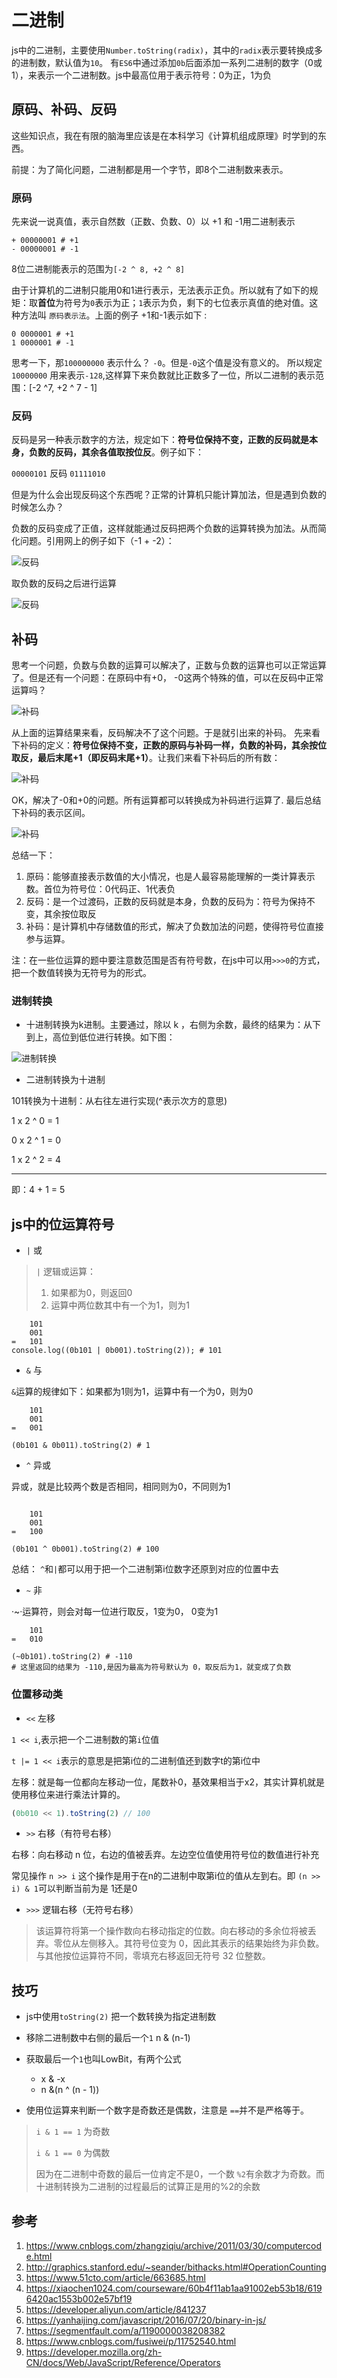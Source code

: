 # 二进制

js中的二进制，主要使用`Number.toString(radix)`，其中的`radix`表示要转换成多的进制数，默认值为`10`。
有`ES6`中通过添加`0b`后面添加一系列二进制的数字（0或1），来表示一个二进制数。js中最高位用于表示符号：0为正，1为负

## 原码、补码、反码

这些知识点，我在有限的脑海里应该是在本科学习《计算机组成原理》时学到的东西。

前提：为了简化问题，二进制都是用一个字节，即8个二进制数来表示。

### 原码

先来说一说真值，表示自然数（正数、负数、0）以 +1 和 -1用二进制表示

```shell
+ 00000001 # +1
- 00000001 # -1
```

8位二进制能表示的范围为`[-2 ^ 8, +2 ^ 8]`

由于计算机的二进制只能用0和1进行表示，无法表示正负。所以就有了如下的规矩：取**首位**为符号为`0`表示为正；`1`表示为负，剩下的七位表示真值的绝对值。这种方法叫 `原码表示法`。上面的例子 +1和-1表示如下 :

```shell
0 0000001 # +1
1 0000001 # -1
```

思考一下，那`100000000` 表示什么？ `-0`。但是`-0`这个值是没有意义的。 所以规定 `10000000` 用来表示`-128`,这样算下来负数就比正数多了一位，所以二进制的表示范围：[-2 ^7, +2 ^ 7 - 1]

### 反码

反码是另一种表示数字的方法，规定如下：**符号位保持不变，正数的反码就是本身，负数的反码，其余各值取按位反**。例子如下：

`00000101` 反码 `01111010`

但是为什么会出现反码这个东西呢？正常的计算机只能计算加法，但是遇到负数的时候怎么办？

负数的反码变成了正值，这样就能通过反码把两个负数的运算转换为加法。从而简化问题。引用网上的例子如下（-1 + -2）：

![反码](./img/rever-1.png)

取负数的反码之后进行运算

![反码](./img/rever-2.png)

## 补码

思考一个问题，负数与负数的运算可以解决了，正数与负数的运算也可以正常运算了。但是还有一个问题：在原码中有+0， -0这两个特殊的值，可以在反码中正常运算吗？

![补码](./img/bu-1.png)

从上面的运算结果来看，反码解决不了这个问题。于是就引出来的补码。
先来看下补码的定义：**符号位保持不变，正数的原码与补码一样，负数的补码，其余按位取反，最后末尾+1（即反码末尾+1）**。让我们来看下补码后的所有数：

![补码](./img/bu-2.png)

OK，解决了-0和+0的问题。所有运算都可以转换成为补码进行运算了.
最后总结下补码的表示区间。

![补码](./img/sum.png)

总结一下：

1. 原码：能够直接表示数值的大小情况，也是人最容易能理解的一类计算表示数。首位为符号位：0代码正、1代表负
2. 反码：是一个过渡码，正数的反码就是本身，负数的反码为：符号为保持不变，其余按位取反
3. 补码：是计算机中存储数值的形式，解决了负数加法的问题，使得符号位直接参与运算。

注：在一些位运算的题中要注意数范围是否有符号数，在js中可以用`>>>0`的方式，把一个数值转换为无符号为的形式。

### 进制转换

- 十进制转换为k进制。主要通过，除以 k ，右侧为余数，最终的结果为：从下到上，高位到低位进行转换。如下图：

![进制转换](./img/parse.jpeg?version%3D1679932120167)

- 二进制转换为十进制

101转换为十进制：从右往左进行实现(^表示次方的意思)

1 x 2 ^ 0 = 1

0 x 2 ^ 1 = 0

1 x 2 ^ 2 = 4

-----------------
即：4 + 1  = 5
## js中的位运算符号

- `|` 或

> `|` 逻辑或运算：
>
> 1. 如果都为0，则返回0
> 2. 运算中两位数其中有一个为1，则为1

```shell
    101
    001
=   101 
console.log((0b101 | 0b001).toString(2)); # 101
```

- `&` 与

`&`运算的规律如下：如果都为1则为1，运算中有一个为0，则为0

``` shell
    101
    001
=   001

(0b101 & 0b011).toString(2) # 1
```

- `^` 异或

异或，就是比较两个数是否相同，相同则为0，不同则为1

```shell

    101
    001
=   100

(0b101 ^ 0b001).toString(2) # 100
```

总结： `^`和`|`都可以用于把一个二进制第i位数字还原到对应的位置中去

- `~` 非

·~·运算符，则会对每一位进行取反，1变为0， 0变为1

```shell
    101
=   010

(~0b101).toString(2) # -110
# 这里返回的结果为 -110,是因为最高为符号默认为 0，取反后为1，就变成了负数
```

### 位置移动类

- `<<` 左移

`1 << i`,表示把一个二进制数的第`i`位值

`t |= 1 << i`表示的意思是把第i位的二进制值还到数字t的第i位中

左移：就是每一位都向左移动一位，尾数补0，基效果相当于x2，其实计算机就是使用移位来进行乘法计算的。

```ts
(0b010 << 1).toString(2) // 100
```


- `>>` 右移（有符号右移）

右移：向右移动 n 位，右边的值被丢弃。左边空位值使用符号位的数值进行补充

常见操作 `n >> i` 这个操作是用于在n的二进制中取第i位的值从左到右。即 `(n >> i) & 1`可以判断当前为是 1还是0

- `>>>` 逻辑右移（无符号右移）

> 该运算符将第一个操作数向右移动指定的位数。向右移动的多余位将被丢弃。零位从左侧移入。其符号位变为 0，因此其表示的结果始终为非负数。与其他按位运算符不同，零填充右移返回无符号 32 位整数。


## 技巧

- js中使用`toString(2)` 把一个数转换为指定进制数
- 移除二进制数中右侧的最后一个`1` n & (n-1)
- 获取最后一个`1`也叫LowBit，有两个公式
  - x & -x
  - n &(n ^ (n - 1))

- 使用位运算来判断一个数字是奇数还是偶数，注意是 `==`并不是严格等于。
  
> `i & 1 == 1` 为奇数
>
> `i & 1 == 0` 为偶数
>
> 因为在二进制中奇数的最后一位肯定不是0，一个数 `%2`有余数才为奇数。而十进制转换为二进制的过程最后的试算正是用的%2的余数

## 参考

1. <https://www.cnblogs.com/zhangziqiu/archive/2011/03/30/computercode.html>
2. <http://graphics.stanford.edu/~seander/bithacks.html#OperationCounting>
3. <https://www.51cto.com/article/663685.html>
4. <https://xiaochen1024.com/courseware/60b4f11ab1aa91002eb53b18/6196420ac1553b002e57bf19>
5. <https://developer.aliyun.com/article/841237>
6. <https://yanhaijing.com/javascript/2016/07/20/binary-in-js/>
7. <https://segmentfault.com/a/1190000038208382>
8. <https://www.cnblogs.com/fusiwei/p/11752540.html>
9. <https://developer.mozilla.org/zh-CN/docs/Web/JavaScript/Reference/Operators>